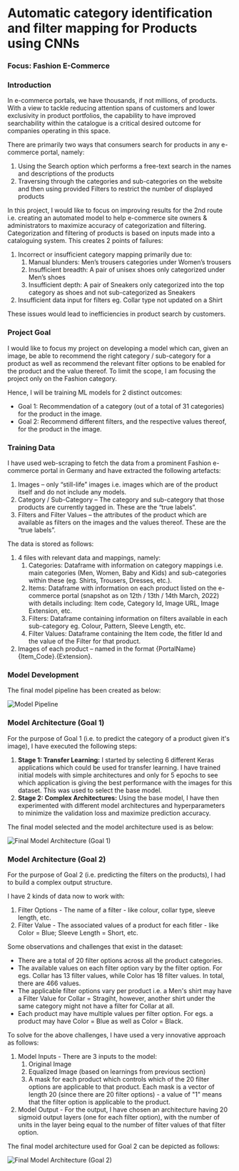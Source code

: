# Automatic category identification and filter mapping for Products using CNNs
### Focus: Fashion E-Commerce

### Introduction
In e-commerce portals, we have thousands, if not millions, of products. With a view to tackle reducing attention spans of customers and lower exclusivity in product portfolios, the capability to have improved searchability within the catalogue is a critical desired outcome for companies operating in this space.

There are primarily two ways that consumers search for products in any e-commerce portal, namely:

1. Using the Search option which performs a free-text search in the names and descriptions of the products
1. Traversing through the categories and sub-categories on the website and then using provided Filters to restrict the number of displayed products

In this project, I would like to focus on improving results for the 2nd route i.e. creating an automated model to help e-commerce site owners & administrators to maximize accuracy of categorization and filtering. Categorization and filtering of products is based on inputs made into a cataloguing system. This creates 2 points of failures:

1. Incorrect or insufficient category mapping primarily due to:
    1. Manual blunders: Men’s trousers categories under Women’s trousers
    1. Insufficient breadth: A pair of unisex shoes only categorized under Men’s shoes
    1. Insufficient depth: A pair of Sneakers only categorized into the top category as shoes and not sub-categorized as Sneakers
1. Insufficient data input for filters eg. Collar type not updated on a Shirt

These issues would lead to inefficiencies in product search by customers.

### Project Goal

I would like to focus my project on developing a model which can, given an image, be able to recommend the right category / sub-category for a product as well as recommend the relevant filter options to be enabled for the product and the value thereof. To limit the scope, I am focusing the project only on the Fashion category.

Hence, I will be training ML models for 2 distinct outcomes:

- Goal 1: Recommendation of a category (out of a total of 31 categories) for the product in the image.
- Goal 2: Recommend different filters, and the respective values thereof, for the product in the image.

### Training Data

I have used web-scraping to fetch the data from a prominent Fashion e-commerce portal in Germany and have extracted the following artefacts:
1. Images – only “still-life” images i.e. images which are of the product itself and do not include any models.
1. Category / Sub-Category – The category and sub-category that those products are currently tagged in. These are the “true labels”.
1. Filters and Filter Values – the attributes of the product which are available as filters on the images and the values thereof. These are the “true labels”.

The data is stored as follows:
1. 4 files with relevant data and mappings, namely:
    1. Categories: Dataframe with information on category mappings i.e. main categories (Men, Women, Baby and Kids) and sub-categories within these (eg. Shirts, Trousers, Dresses, etc.).
    1. Items: Dataframe with information on each product listed on the e-commerce portal (snapshot as on 12th / 13th / 14th March, 2022) with details including: Item code, Category Id, Image URL, Image Extension, etc.
    1. Filters: Dataframe containing information on filters available in each sub-category eg. Colour, Pattern, Sleeve Length, etc.
    1. Filter Values: Dataframe containing the Item code, the fitler Id and the value of the Filter for that product.
1. Images of each product – named in the format {PortalName}{Item_Code}.{Extension}.

### Model Development

The final model pipeline has been created as below:

![Model Pipeline](img_model_pipeline_overview.PNG)

### Model Architecture (Goal 1)

For the purpose of Goal 1 (i.e. to predict the category of a product given it's image), I have executed the following steps:

1. **Stage 1: Transfer Learning:** I started by selecting 6 different Keras applications which could be used for transfer learning. I have trained initial models with simple architectures and only for 5 epochs to see which application is giving the best performance with the images for this dataset. This was used to select the base model.
1. **Stage 2: Complex Architectures:** Using the base model, I have then experimented with different model architectures and hyperparameters to minimize the validation loss and maximize prediction accuracy.

The final model selected and the model architecture used is as below:

![Final Model Architecture (Goal 1)](img_final_cnn_model_goal1.png)

### Model Architecture (Goal 2)

For the purpose of Goal 2 (i.e. predicting the filters on the products), I had to build a complex output structure.

I have 2 kinds of data now to work with:

1. Filter Options - The name of a filter - like colour, collar type, sleeve length, etc.
1. Filter Value - The associated values of a product for each fitler - like Color = Blue; Sleeve Length = Short, etc.

Some observations and challenges that exist in the dataset:
- There are a total of 20 filter options across all the product categories.
- The available values on each filter option vary by the filter option. For egs. Collar has 13 filter values, while Color has 18 filter values. In total, there are 466 values.
- The applicable filter options vary per product i.e. a Men's shirt may have a Filter Value for Collar = Stragiht, however, another shirt under the same category might not have a filter for Collar at all.
- Each product may have multiple values per filter option. For egs. a product may have Color = Blue as well as Color = Black.

To solve for the above challenges, I have used a very innovative approach as follows:

1. Model Inputs - There are 3 inputs to the model:
    1. Original Image
    1. Equalized Image (based on learnings from previous section)
    1. A mask for each product which controls which of the 20 filter options are applicable to that product. Each mask is a vector of length 20 (since there are 20 filter options) - a value of "1" means that the filter option is applicable to the product.
1. Model Output - For the output, I have chosen an architecture having 20 sigmoid output layers (one for each filter option), with the number of units in the layer being equal to the number of filter values of that filter option.

The final model architecture used for Goal 2 can be depicted as follows:

![Final Model Architecture (Goal 2)](img_final_cnn_model_goal2.png)


